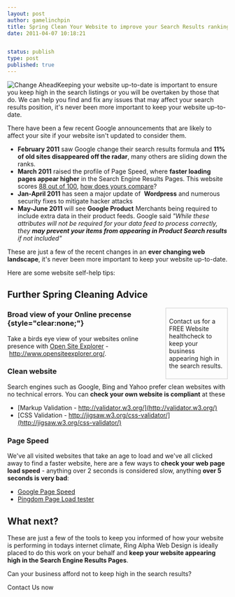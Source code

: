 ```yaml
---
layout: post
author: gamelinchpin
title: Spring Clean Your Website to improve your Search Results ranking
date: 2011-04-07 10:18:21


status: publish
type: post
published: true
---
```

![](assets/change_ahead.jpg "Change Ahead")Keeping your website
up-to-date is important to ensure you keep high in the search listings
or you will be overtaken by those that do. We can help you find and fix
any issues that may affect your search results position, it's never been
more important to keep your website up-to-date.

 There have been a few recent Google announcements that are likely to
affect your site if your website isn't updated to consider them.

-   **February 2011** saw Google change their search results formula and
    **11% of old sites disappeared off the radar**, many others are
    sliding down the ranks.
-   **March 2011** raised the profile of Page Speed, where **faster
    loading pages appear higher** in the Search Engine Results Pages.
    This website scores [88 out of
    100](http://pagespeed.googlelabs.com/#url=ringalpha.com&mobile=false),
    [how does yours compare](http://pagespeed.googlelabs.com/)?
-   **Jan-April 2011** has seen a major update of  **Wordpress** and
    numerous security fixes to mitigate hacker attacks
-   **May-June 2011** will see **Google Product** Merchants being
    required to include extra data in their product feeds. Google said
    *"While these attributes will not be required for your data feed to
    process correctly, they **may prevent your items from appearing in
    Product Search results** if not included"*

These are just a few of the recent changes in an **ever changing web
landscape**, it's never been more important to keep your website
up-to-date.

Here are some website self-help
tips:

Further Spring Cleaning Advice
------------------------------

<div
style="float:right;width:25%;margin: 0 0 0.5em 0.5em;
border: 1px solid #ccc;padding:0.5em;">

Contact us for a FREE Website healthcheck to keep your business
appearing high in the search results.

</div>

### Broad view of your Online precense {style="clear:none;"}

Take a birds eye view of your websites online presence with [Open Site
Explorer](http://www.opensiteexplorer.org/) - <http://www.opensiteexplorer.org/>.

### Clean website

Search engines such as Google, Bing and Yahoo prefer clean websites with
no technical errors. You can **check your own website is compliant** at
these


-   [Markup Validation -
    http://validator.w3.org/](http://validator.w3.org/)
-   [CSS Validation -
    http://jigsaw.w3.org/css-validator/](http://jigsaw.w3.org/css-validator/)

### Page Speed

We've all visited websites that take an age to load and we've all
clicked away to find a faster website, here are a few ways to **check
your web page load speed** - anything over 2 seconds is considered slow,
anything **over 5 seconds is very bad**:

-   [Google Page Speed](http://pagespeed.googlelabs.com/)
-   [Pingdom Page Load tester](http://tools.pingdom.com/)

What next?
----------

These are just a few of the tools to keep you informed of how your
website is performing in todays internet climate, Ring Alpha Web Design
is ideally placed to do this work on your behalf and **keep your website
appearing high in the Search Engine Results Pages**.

Can your business afford not to keep high in the search results?

Contact Us now
